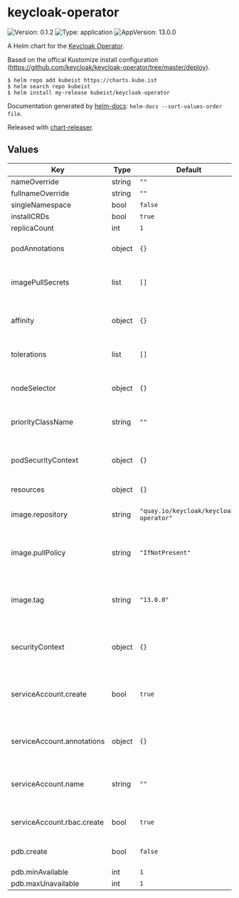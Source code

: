 # keycloak-operator

![Version: 0.1.2](https://img.shields.io/badge/Version-0.1.2-informational?style=flat-square) ![Type: application](https://img.shields.io/badge/Type-application-informational?style=flat-square) ![AppVersion: 13.0.0](https://img.shields.io/badge/AppVersion-13.0.0-informational?style=flat-square)

A Helm chart for the [Keycloak Operator](https://github.com/keycloak/keycloak-operator).

Based on the offical Kustomize install configuration (https://github.com/keycloak/keycloak-operator/tree/master/deploy).

```shell
$ helm repo add kubeist https://charts.kube.ist
$ helm search repo kubeist
$ helm install my-release kubeist/keycloak-operator
```

Documentation generated by [helm-docs](https://github.com/norwoodj/helm-docs): `helm-docs --sort-values-order file`.

Released with [chart-releaser](https://github.com/helm/chart-releaser).

## Values

| Key | Type | Default | Description |
|-----|------|---------|-------------|
| nameOverride | string | `""` |  |
| fullnameOverride | string | `""` |  |
| singleNamespace | bool | `false` |  |
| installCRDs | bool | `true` |  |
| replicaCount | int | `1` |  |
| podAnnotations | object | `{}` | Annotations for the operator |
| imagePullSecrets | list | `[]` | Image Pull Secrets for the operator |
| affinity | object | `{}` | The operators Node/Pod Affinity |
| tolerations | list | `[]` | The operators tolerations |
| nodeSelector | object | `{}` | The operators node selector |
| priorityClassName | string | `""` | The operators priority |
| podSecurityContext | object | `{}` | The operators pod security context |
| resources | object | `{}` |  |
| image.repository | string | `"quay.io/keycloak/keycloak-operator"` | The operators image repository |
| image.pullPolicy | string | `"IfNotPresent"` | The operators image pull policy |
| image.tag | string | `"13.0.0"` | Overrides the image tag whose default is the chart version. |
| securityContext | object | `{}` | The operators security context |
| serviceAccount.create | bool | `true` | Specifies whether a service account should be created |
| serviceAccount.annotations | object | `{}` | Annotations to add to the service account |
| serviceAccount.name | string | `""` | The name of the service account to use. |
| serviceAccount.rbac.create | bool | `true` | Should rbac rules be created |
| pdb.create | bool | `false` | Should we create a pdb |
| pdb.minAvailable | int | `1` |  |
| pdb.maxUnavailable | int | `1` |  |

